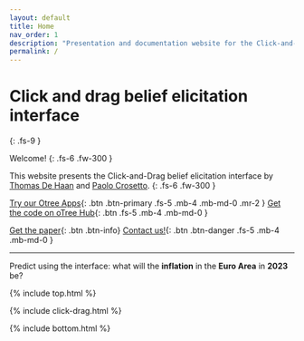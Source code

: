 ```yaml
---
layout: default
title: Home
nav_order: 1
description: "Presentation and documentation website for the Click-and-Drag belief elicitation interface by Paolo Crosetto & Thomas De Haan"
permalink: /
---
```


# Click and drag belief elicitation interface
{: .fs-9 }

Welcome! 
{: .fs-6 .fw-300 }

This website presents the Click-and-Drag belief elicitation interface by [Thomas De Haan](https://sites.google.com/view/thomas-de-haan) and [Paolo Crosetto](https://paolocrosetto.wordpress.com/).
{: .fs-6 .fw-300 }

[Try our Otree Apps](https://beliefelicitation.herokuapp.com/demo){: .btn .btn-primary .fs-5 .mb-4 .mb-md-0 .mr-2 } [Get the code on oTree Hub](https://www.otreehub.com/projects/beliefelicitation/){: .btn .fs-5 .mb-4 .mb-md-0 } 

[Get the paper](https://www.dropbox.com/s/d0j0sa6nkn0ybuy/Crosetto_De_Haan_Eliciting_beliefs_when_the_distribution_matters_a_horse_race_of_tools.pdf?dl=1){: .btn .btn-info}
[Contact us!](mailto:paolo.crosetto@gmail.com?subject=[Click-and-Drag]%20Contact&cc=thomas.deHaan@uib.no&target=_blank){: .btn .btn-danger .fs-5 .mb-4 .mb-md-0 }

---

Predict using the interface: what will the **inflation** in the **Euro Area** in **2023** be? 

{% include top.html %}

{% include click-drag.html %}

{% include bottom.html %}
